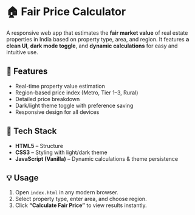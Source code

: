 # 🏠 Fair Price Calculator

A responsive web app that estimates the **fair market value** of real estate properties in India based on property type, area, and region.
It features **a clean UI**, **dark mode toggle**, and **dynamic calculations** for easy and intuitive use.

## 🚀 Features

* Real-time property value estimation
* Region-based price index (Metro, Tier 1–3, Rural)
* Detailed price breakdown
* Dark/light theme toggle with preference saving
* Responsive design for all devices

## 🧠 Tech Stack

* **HTML5** – Structure
* **CSS3** – Styling with light/dark theme
* **JavaScript (Vanilla)** – Dynamic calculations & theme persistence

## 💡 Usage

1. Open `index.html` in any modern browser.
2. Select property type, enter area, and choose region.
3. Click **“Calculate Fair Price”** to view results instantly.
